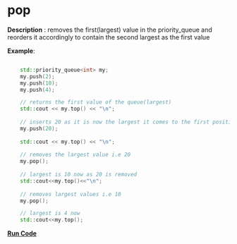 # pop

**Description** : removes the first(largest) value in the priority_queue and reorders it accordingly to contain the second largest as the first value

**Example**:
``` cpp

    std::priority_queue<int> my;
    my.push(2);
    my.push(10);
    my.push(4);

    // returns the first value of the queue(largest)
    std::cout << my.top() << "\n";
    
    // inserts 20 as it is now the largest it comes to the first position
    my.push(20);
    
    std::cout << my.top() << "\n";
    
    // removes the largest value i.e 20
    my.pop();
    
    // largest is 10 now as 20 is removed
    std::cout<<my.top()<<"\n";
    
    // removes largest values i.e 10
    my.pop();

    // largest is 4 now
    std::cout<<my.top();

```

**[Run Code](https://rextester.com/XWWB77826)**


